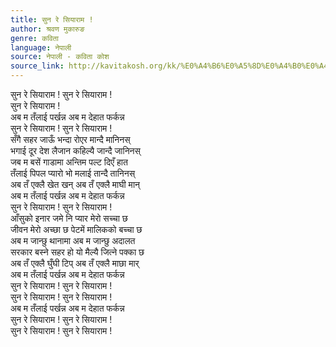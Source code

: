 ```yaml
---
title: सुन रे सियाराम !
author: श्रवण मुकारुङ
genre: कविता
language: नेपाली
source: नेपाली - कविता कोश
source_link: http://kavitakosh.org/kk/%E0%A4%B6%E0%A5%8D%E0%A4%B0%E0%A4%B5%E0%A4%A3_%E0%A4%AE%E0%A5%81%E0%A4%95%E0%A4%BE%E0%A4%B0%E0%A5%81%E0%A4%99
---
```


सुन रे सियाराम ! सुन रे सियाराम !  
सुन रे सियाराम !  
अब म तँलाई पर्खन्न अब म देहात फर्कन्न  
सुन रे सियाराम ! सुन रे सियाराम !  
सँगै सहर जाऊँ भन्दा रोएर मान्दै मानिनस्  
भगाई दूर देश लैजान कहिल्यै जान्दै जानिनस्  
जब म बसें गाडामा अन्तिम पल्ट दिएँ हात  
तँलाई पिपल प्यारो भो मलाई तान्दै तानिनस्  
अब तँ एक्लै खेत खन् अब तँ एक्लै माघी मान्  
अब म तँलाई पर्खन्न अब म देहात फर्कन्न  
सुन रे सियाराम ! सुन रे सियाराम !  
आँसुको इनार जमे नि प्यार मेरो सच्चा छ  
जीवन मेरो अच्छा छ पेटमें मालिकको बच्चा छ  
अब म जान्छु थानामा अब म जान्छु अदालत  
सरकार बस्ने सहर हो यो मैल्यै जित्ने पक्का छ  
अब तँ एक्लै घुँघी टिप् अब तँ एक्लै माछा मार्  
अब म तँलाई पर्खन्न अब म देहात फर्कन्न  
सुन रे सियाराम ! सुन रे सियाराम !  
सुन रे सियाराम ! सुन रे सियाराम !  
अब म तँलाई पर्खन्न अब म देहात फर्कन्न  
सुन रे सियाराम ! सुन रे सियाराम !  
सुन रे सियाराम ! सुन रे सियाराम !
